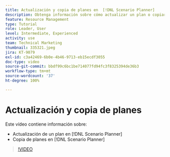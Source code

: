 ```yaml
---
title: Actualización y copia de planes en  [!DNL Scenario Planner]
description: Obtenga información sobre cómo actualizar un plan o copiar un plan en  [!DNL  Workfront] [!DNL Scenario Planner].
feature: Resource Management
type: Tutorial
role: Leader, User
level: Intermediate, Experienced
activity: use
team: Technical Marketing
thumbnail: 335321.jpeg
jira: KT-9079
exl-id: c3a42469-6b0e-4b46-9713-eb15ecdf3055
doc-type: video
source-git-commit: bbdf99c6bc1be714077fd94fc3f8325394de36b3
workflow-type: tm+mt
source-wordcount: '37'
ht-degree: 100%

---
```


# Actualización y copia de planes

Este vídeo contiene información sobre:

* Actualización de un plan en [!DNL Scenario Planner]
* Copia de planes en [!DNL Scenario Planner]

>[!VIDEO](https://video.tv.adobe.com/v/3412647/?quality=12&learn=on&enablevpops=1&captions=spa)
